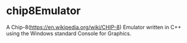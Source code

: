 # chip8Emulator
A Chip-8(https://en.wikipedia.org/wiki/CHIP-8) Emulator written in C++ using the Windows standard Console for Graphics.

